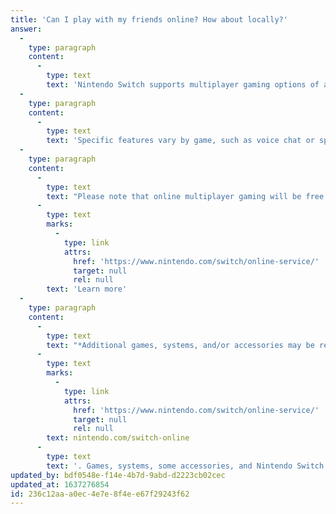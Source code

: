 ```yaml
---
title: 'Can I play with my friends online? How about locally?'
answer:
  -
    type: paragraph
    content:
      -
        type: text
        text: 'Nintendo Switch supports multiplayer gaming options of all kinds. You can play together online or in the same room using one system or multiple systems*.'
  -
    type: paragraph
    content:
      -
        type: text
        text: 'Specific features vary by game, such as voice chat or split-screen play, but sharing fun with friends and family is a key focus for Nintendo Switch.'
  -
    type: paragraph
    content:
      -
        type: text
        text: "Please note that online multiplayer gaming will be free until the paid service launches in 2018. Currently, the free-trial period and the paid service will be available for customers in the US, Canada, and Mexico. Data charges may apply.\_"
      -
        type: text
        marks:
          -
            type: link
            attrs:
              href: 'https://www.nintendo.com/switch/online-service/'
              target: null
              rel: null
        text: 'Learn more'
  -
    type: paragraph
    content:
      -
        type: text
        text: "*Additional games, systems, and/or accessories may be required for multiplayer mode. Nintendo Switch Online membership and Nintendo Account required for online features. Not available in all countries. Internet access required for online features. Terms apply.\_"
      -
        type: text
        marks:
          -
            type: link
            attrs:
              href: 'https://www.nintendo.com/switch/online-service/'
              target: null
              rel: null
        text: nintendo.com/switch-online
      -
        type: text
        text: '. Games, systems, some accessories, and Nintendo Switch Online membership sold separately.'
updated_by: bdf0548e-f14e-4b7d-9abd-d2223cb02cec
updated_at: 1637276854
id: 236c12aa-a0ec-4e7e-8f4e-e67f29243f62
---
```

